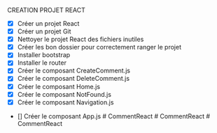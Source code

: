 CREATION PROJET REACT

- [x]  Créer un projet React
- [x]   Créer un projet Git
- [x]  Nettoyer le projet React des fichiers inutiles
- [x] Créer les bon dossier pour correctement ranger le projet
- [x]  Installer bootstrap
- [x]  Installer le router
- [x]  Créer le composant CreateComment.js
- [x]  Créer le composant DeleteComment.js
- [x]  Créer le composant Home.js
- [x]  Créer le composant NotFound.js
- [x]  Créer le composant Navigation.js
- []  Créer le composant App.js
#   C o m m e n t R e a c t  
 #   C o m m e n t R e a c t  
 #   C o m m e n t R e a c t  
 
